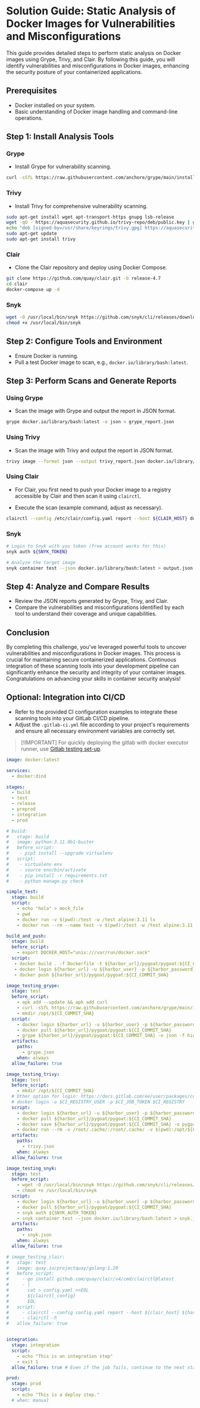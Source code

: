 # Solution Guide: Static Analysis of Docker Images for Vulnerabilities and Misconfigurations

This guide provides detailed steps to perform static analysis on Docker images using Grype, Trivy, and Clair. By following this guide, you will identify vulnerabilities and misconfigurations in Docker images, enhancing the security posture of your containerized applications.

## Prerequisites

- Docker installed on your system.
- Basic understanding of Docker image handling and command-line operations.

## Step 1: Install Analysis Tools

### Grype

- Install Grype for vulnerability scanning.

```bash
curl -sSfL https://raw.githubusercontent.com/anchore/grype/main/install.sh | sh -s -- -b /usr/local/bin
```

### Trivy

- Install Trivy for comprehensive vulnerability scanning.

```bash
sudo apt-get install wget apt-transport-https gnupg lsb-release
wget -qO - https://aquasecurity.github.io/trivy-repo/deb/public.key | gpg --dearmor | sudo tee /usr/share/keyrings/trivy.gpg > /dev/null
echo "deb [signed-by=/usr/share/keyrings/trivy.gpg] https://aquasecurity.github.io/trivy-repo/deb $(lsb_release -sc) main" | sudo tee -a /etc/apt/sources.list.d/trivy.list
sudo apt-get update
sudo apt-get install trivy
```

### Clair

- Clone the Clair repository and deploy using Docker Compose.

```bash
git clone https://github.com/quay/clair.git -b release-4.7
cd clair
docker-compose up -d
```

### Snyk

```bash
wget -O /usr/local/bin/snyk https://github.com/snyk/cli/releases/download/v1.1205.0/snyk-linux
chmod +x /usr/local/bin/snyk
```

## Step 2: Configure Tools and Environment

- Ensure Docker is running.
- Pull a test Docker image to scan, e.g., `docker.io/library/bash:latest`.

## Step 3: Perform Scans and Generate Reports

### Using Grype

- Scan the image with Grype and output the report in JSON format.

```bash
grype docker.io/library/bash:latest -o json > grype_report.json
```

### Using Trivy

- Scan the image with Trivy and output the report in JSON format.

```bash
trivy image --format json --output trivy_report.json docker.io/library/bash:latest
```

### Using Clair

- For Clair, you first need to push your Docker image to a registry accessible by Clair and then scan it using `clairctl`.

- Execute the scan (example command, adjust as necessary).

```bash
clairctl --config /etc/clair/config.yaml report --host ${CLAIR_HOST} docker.io/library/bash:latest
```

### Snyk

```bash
# Login to Snyk with you token (free account works for this)
snyk auth ${SNYK_TOKEN}

# Analyze the target image
snyk container test --json docker.io/library/bash:latest > output.json
```

## Step 4: Analyze and Compare Results

- Review the JSON reports generated by Grype, Trivy, and Clair.
- Compare the vulnerabilities and misconfigurations identified by each tool to understand their coverage and unique capabilities.

## Conclusion

By completing this challenge, you've leveraged powerful tools to uncover vulnerabilities and misconfigurations in Docker images. This process is crucial for maintaining secure containerized applications. Continuous integration of these scanning tools into your development pipeline can significantly enhance the security and integrity of your container images. Congratulations on advancing your skills in container security analysis!

## Optional: Integration into CI/CD

- Refer to the provided CI configuration examples to integrate these scanning tools into your GitLab CI/CD pipeline.
- Adjust the `.gitlab-ci.yml` file according to your project's requirements and ensure all necessary environment variables are correctly set.

> \[!IMPORTANT\]
> For quickly deploying the gitlab with docker executor runner, use [Gitlab testing set-up](../../../environment/gitlab/README.md).

```yaml
image: docker:latest

services:
  - docker:dind

stages:
  - build
  - test
  - release
  - preprod
  - integration
  - prod

# build:
#   stage: build
#   image: python:3.11.0b1-buster
#   before_script:
#    - pip3 install --upgrade virtualenv
#   script:
#    - virtualenv env
#    - source env/bin/activate
#    - pip install -r requirements.txt
#    - python manage.py check

simple_test:
  stage: build
  script:
    - echo "hola" > mock_file
    - pwd
    - docker run -v $(pwd):/test -w /test alpine:3.11 ls
    - docker run --rm --name test -v $(pwd):/test -w /test alpine:3.11 cat mock_file

build_and_push:
  stage: build
  before_script:
    - export DOCKER_HOST="unix:///var/run/docker.sock"
  script:
   - docker build . -f Dockerfile -t ${harbor_url}/pygoat/pygoat:${CI_COMMIT_SHA}
   - docker login ${harbor_url} -u ${harbor_user} -p ${harbor_password}
   - docker push ${harbor_url}/pygoat/pygoat:${CI_COMMIT_SHA}

image_testing_grype:
  stage: test
  before_script:
    - apk add --update && apk add curl
    - curl -sSfL https://raw.githubusercontent.com/anchore/grype/main/install.sh | sh -s -- -b /usr/local/bin
    - mkdir /opt/${CI_COMMIT_SHA}
  script:
    - docker login ${harbor_url} -u ${harbor_user} -p ${harbor_password}
    - docker pull ${harbor_url}/pygoat/pygoat:${CI_COMMIT_SHA}
    - grype ${harbor_url}/pygoat/pygoat:${CI_COMMIT_SHA} -o json -f high > grype.json
  artifacts:
    paths:
      - grype.json
    when: always
  allow_failure: true

image_testing_trivy:
  stage: test
  before_script:
    - mkdir /opt/${CI_COMMIT_SHA}
  # Other option for login: https://docs.gitlab.com/ee/user/packages/container_registry/authenticate_with_container_registry.html#use-gitlab-cicd-to-authenticate
  # docker login -u $CI_REGISTRY_USER -p $CI_JOB_TOKEN $CI_REGISTRY
  script:
    - docker login ${harbor_url} -u ${harbor_user} -p ${harbor_password}
    - docker pull ${harbor_url}/pygoat/pygoat:${CI_COMMIT_SHA}
    - docker save ${harbor_url}/pygoat/pygoat:${CI_COMMIT_SHA} -o pygoat.tar
    - docker run --rm -v /root/.cache/:/root/.cache/ -v $(pwd):/opt/${CI_COMMIT_SHA} aquasec/trivy:0.49.1 image --input /opt/${CI_COMMIT_SHA}/pygoat.tar -f json 1> trivy.json
  artifacts:
    paths:
      - trivy.json
    when: always
  allow_failure: true

image_testing_snyk:
  stage: test
  before_script:
    - wget -O /usr/local/bin/snyk https://github.com/snyk/cli/releases/download/v1.1205.0/snyk-linux
    - chmod +x /usr/local/bin/snyk
  script:
    - docker login ${harbor_url} -u ${harbor_user} -p ${harbor_password}
    - docker pull ${harbor_url}/pygoat/pygoat:${CI_COMMIT_SHA}
    - snyk auth ${SNYK_AUTH_TOKEN}
    - snyk container test --json docker.io/library/bash:latest > snyk.json
  artifacts:
    paths:
      - snyk.json
    when: always
  allow_failure: true

# image_testing_clair:
#   stage: test
#   image: quay.io/projectquay/golang:1.20
#   before_script:
#     - go install github.com/quay/clair/v4/cmd/clairctl@latest
#     - |
#       cat > config.yaml <<EOL
#       ${clairctl_config}
#       EOL
#   script:
#     - clairctl --config config.yaml report --host ${clair_host} ${harbor_url}/pygoat/pygoat:${CI_COMMIT_SHA}
#     - clairctl -h
#   allow_failure: true


integration:
  stage: integration
  script:
    - echo "This is an integration step"
    - exit 1
  allow_failure: true # Even if the job fails, continue to the next stages

prod:
  stage: prod
  script:
    - echo "This is a deploy step."
  # when: manual
```

